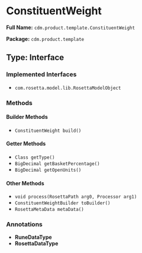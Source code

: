 # ConstituentWeight

**Full Name:** `cdm.product.template.ConstituentWeight`

**Package:** `cdm.product.template`

## Type: Interface

### Implemented Interfaces

- `com.rosetta.model.lib.RosettaModelObject`

### Methods

#### Builder Methods

- `ConstituentWeight build()`

#### Getter Methods

- `Class getType()`
- `BigDecimal getBasketPercentage()`
- `BigDecimal getOpenUnits()`

#### Other Methods

- `void process(RosettaPath arg0, Processor arg1)`
- `ConstituentWeightBuilder toBuilder()`
- `RosettaMetaData metaData()`

### Annotations

- **RuneDataType**
- **RosettaDataType**

